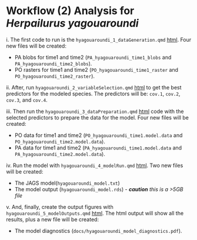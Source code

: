 # Workflow (2) Analysis  for *Herpailurus yagouaroundi*

  i. The first code to run is the `hyagouaroundi_1_dataGeneration.qmd` [html](/hotspots-of-change/code/Herpailurus%20yagouaroundi/hyagouaroundi_1_dataGeneration.html). Four new files will be created: 
  - PA blobs for time1 and time2 (`PA_hyagouaroundi_time1_blobs` and `PA_hyagouaroundi_time2_blobs`).  
  - PO rasters for time1 and time2 (`PO_hyagouaroundi_time1_raster` and `PO_hyagouaroundi_time2_raster`).  

  ii. After, run `hyagouaroundi_2_variableSelection.qmd` [html](/hotspots-of-change/code/Herpailurus%20yagouaroundi/hyagouaroundi_2_variableSelection.html) to get the best predictors for the modeled species. The predictors will be: `cov.1`, `cov.2`, `cov.3`, and `cov.4`.  

  iii. Then run the `hyagouaroundi_3_dataPreparation.qmd` [html](/hotspots-of-change/code/Herpailurus%20yagouaroundi/hyagouaroundi_3_dataPreparation.html) code with the selected predictors to prepare the data for the model. Four new files will be created:    
  - PO data for time1 and time2 (`PO_hyagouaroundi_time1.model.data` and `PO_hyagouaroundi_time2.model.data`).  
  - PA data for time1 and time2 (`PA_hyagouaroundi_time1.model.data` and `PA_hyagouaroundi_time2.model.data`).  
  
  iv. Run the model with `hyagouaroundi_4_modelRun.qmd` [html](/hotspots-of-change/code/Herpailurus%20yagouaroundi/hyagouaroundi_4_modelRun.html). Two new files will be created:    
  - The JAGS model(`hyagouaroundi_model.txt`)  
  - The model output (`hyagouaroundi_model.rds`) - ***caution** this is a >5GB file*  
  
  v. And, finally, create the output figures with `hyagouaroundi_5_modelOutputs.qmd` [html](/hotspots-of-change/code/Herpailurus%20yagouaroundi/hyagouaroundi_5_modelOutputs.html). The html output will show all the results, plus a new file will be created:    
  - The model diagnostics (`docs/hyagouaroundi_model_diagnostics.pdf`).  

